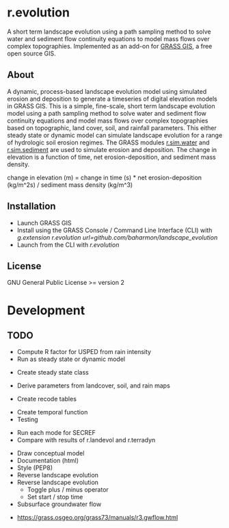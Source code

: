 # r.evolution
A short term landscape evolution using a path sampling method to solve water and sediment flow continuity equations to model mass flows over complex topographies.
Implemented as an add-on for [GRASS GIS](https://grass.osgeo.org/), a free open source GIS.

## About
A dynamic, process-based landscape evolution model using simulated erosion and deposition to generate a timeseries of digital elevation models in GRASS GIS. This is a simple, fine-scale, short term landscape evolution model using a path sampling method to solve water and sediment flow continuity equations and model mass flows over complex topographies based on topographic, land cover, soil, and rainfall parameters. This either steady state or dynamic model can simulate landscape evolution for a range of hydrologic soil erosion regimes. The GRASS modules [r.sim.water](https://grass.osgeo.org/grass73/manuals/r.sim.water.html) and [r.sim.sediment](https://grass.osgeo.org/grass73/manuals/r.sim.sediment.html) are used to simulate erosion and deposition. The change in elevation is a function of time, net erosion-deposition, and sediment mass density.

change in elevation (m) = change in time (s) * net erosion-deposition (kg/m^2s) / sediment mass density (kg/m^3)

## Installation
* Launch GRASS GIS
* Install using the GRASS Console / Command Line Interface (CLI) with *g.extension r.evolution url=github.com/baharmon/landscape_evolution*
* Launch from the CLI with *r.evolution*

## License
GNU General Public License >= version 2

# Development

## TODO
* Compute R factor for USPED from rain intensity
* Run as steady state or dynamic model
- Create steady state class
* Derive parameters from landcover, soil, and rain maps
- Create recode tables
* Create temporal function
* Testing
- Run each mode for SECREF
- Compare with results of r.landevol and r.terradyn
* Draw conceptual model
* Documentation (html)
* Style (PEP8)
* Reverse landscape evolution
* Reverse landscape evolution
  - Toggle plus / minus operator
  - Set start / stop time
* Subsurface groundwater flow
- https://grass.osgeo.org/grass73/manuals/r3.gwflow.html
